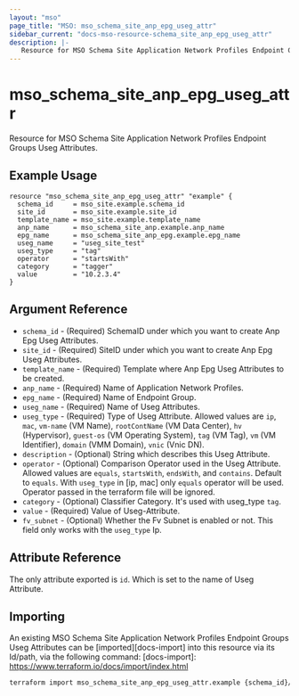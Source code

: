 ```yaml
---
layout: "mso"
page_title: "MSO: mso_schema_site_anp_epg_useg_attr"
sidebar_current: "docs-mso-resource-schema_site_anp_epg_useg_attr"
description: |-
   Resource for MSO Schema Site Application Network Profiles Endpoint Groups Useg Attributes.
---
```


# mso_schema_site_anp_epg_useg_attr #

Resource for MSO Schema Site Application Network Profiles Endpoint Groups Useg Attributes.

## Example Usage ##

```hcl
resource "mso_schema_site_anp_epg_useg_attr" "example" {
  schema_id     = mso_site.example.schema_id
  site_id       = mso_site.example.site_id
  template_name = mso_site.example.template_name
  anp_name      = mso_schema_site_anp.example.anp_name
  epg_name      = mso_schema_site_anp_epg.example.epg_name
  useg_name     = "useg_site_test"
  useg_type     = "tag"
  operator      = "startsWith"
  category      = "tagger"
  value         = "10.2.3.4"
}
```

## Argument Reference ##

* `schema_id`     - (Required) SchemaID under which you want to create Anp Epg Useg Attributes.
* `site_id`       - (Required) SiteID under which you want to create Anp Epg Useg Attributes.
* `template_name` - (Required) Template where Anp Epg Useg Attributes to be created.
* `anp_name`      - (Required) Name of Application Network Profiles.
* `epg_name`      - (Required) Name of Endpoint Group.
* `useg_name`     - (Required) Name of Useg Attributes.
* `useg_type`     - (Required) Type of Useg Attribute. Allowed values are `ip`, `mac`, `vm-name` (VM Name), `rootContName` (VM Data Center), `hv` (Hypervisor), `guest-os` (VM Operating System), `tag` (VM Tag), `vm` (VM Identifier), `domain` (VMM Domain), `vnic` (Vnic DN).
* `description`   - (Optional) String which describes this Useg Attribute.
* `operator`      - (Optional) Comparison Operator used in the Useg Attribute. Allowed values are `equals`, `startsWith`, `endsWith`, and `contains`. Default to `equals`. With `useg_type` in [ip, mac] only `equals` operator will be used. Operator passed in the terraform file will be ignored.
* `category`      - (Optional) Classifier Category. It's used with useg_type `tag`.
* `value`         - (Required) Value of Useg-Attribute.
* `fv_subnet`     - (Optional) Whether the Fv Subnet is enabled or not. This field only works with the `useg_type` Ip.

## Attribute Reference ##

The only attribute exported is `id`. Which is set to the name of Useg Attribute.

## Importing ##

An existing MSO Schema Site Application Network Profiles Endpoint Groups Useg Attributes can be [imported][docs-import] into this resource via its Id/path, via the following command: [docs-import]: <https://www.terraform.io/docs/import/index.html>

```bash
terraform import mso_schema_site_anp_epg_useg_attr.example {schema_id}/site/{site_id}/template/{template_name}/anp/{anp_name}/epg/{epg_name}/uSegAttr/{useg_name}
```

